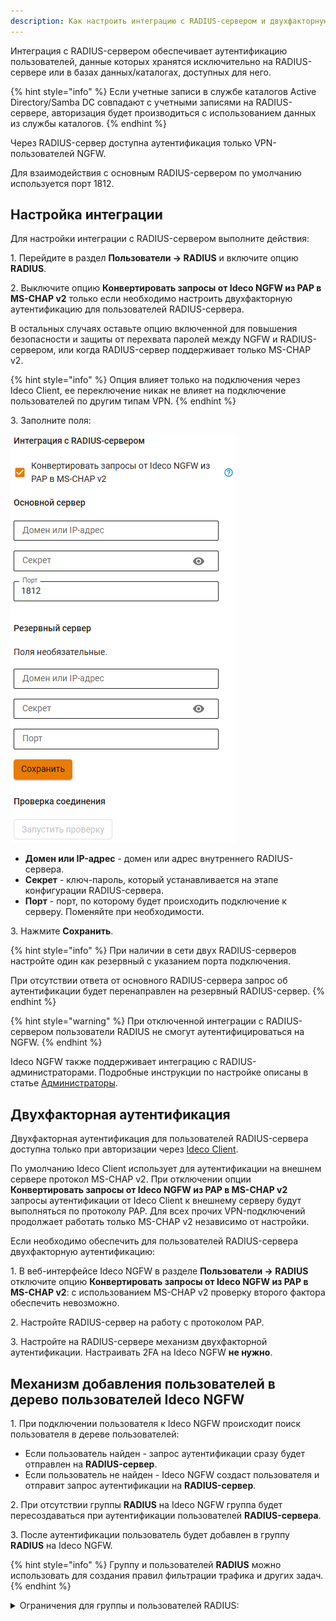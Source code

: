 ```yaml
---
description: Как настроить интеграцию с RADIUS-сервером и двухфакторную аутентификацию пользователей, а также управлять учетными записями в дереве пользователей Ideco NGFW.
---
```


Интеграция с RADIUS-сервером обеспечивает аутентификацию пользователей, данные которых хранятся исключительно на RADIUS-сервере или в базах данных/каталогах, доступных для него.

{% hint style="info" %}
Если учетные записи в службе каталогов Active Directory/Samba DC совпадают с учетными записями на RADIUS-сервере, авторизация будет производиться с использованием данных из службы каталогов.
{% endhint %}

Через RADIUS-сервер доступна аутентификация только VPN-пользователей NGFW.

Для взаимодействия с основным RADIUS-сервером по умолчанию используется порт 1812.

## Настройка интеграции

Для настройки интеграции с RADIUS-сервером выполните действия:

1\. Перейдите в раздел **Пользователи -> RADIUS** и включите опцию **RADIUS**.

2\. Выключите опцию **Конвертировать запросы от Ideco NGFW из PAP в MS-CHAP v2** только если необходимо настроить двухфакторную аутентификацию для пользователей RADIUS-сервера.

В остальных случаях оставьте опцию включенной для повышения безопасности и защиты от перехвата паролей между NGFW и RADIUS-сервером, или когда RADIUS-сервер поддерживает только MS-CHAP v2.

{% hint style="info" %}
Опция влияет только на подключения через Ideco Client, ее переключение никак не влияет на подключение пользователей по другим типам VPN.
{% endhint %}

3\. Заполните поля:

![](/.gitbook/assets/radius1.png)

* **Домен или IP-адрес** - домен или адрес внутреннего RADIUS-сервера.
* **Секрет** - ключ-пароль, который устанавливается на этапе конфигурации RADIUS-сервера.
* **Порт** - порт, по которому будет происходить подключение к серверу. Поменяйте при необходимости.

3\. Нажмите **Сохранить**.

{% hint style="info" %}
При наличии в сети двух RADIUS-серверов настройте один как резервный с указанием порта подключения.

При отсутствии ответа от основного RADIUS-сервера запрос об аутентификации будет перенаправлен на резервный RADIUS-сервер. 
{% endhint %}

{% hint style="warning" %}
При отключенной интеграции с RADIUS-сервером пользователи RADIUS не смогут аутентифицироваться на NGFW.
{% endhint %}

Ideco NGFW также поддерживает интеграцию с RADIUS-администраторами. Подробные инструкции по настройке описаны в статье [Администраторы](/settings/server-management/admins.md).


## Двухфакторная аутентификация

Двухфакторная аутентификация для пользователей RADIUS-сервера доступна только при авторизации через [Ideco Client](/settings/users/ideco-client/README.md).

По умолчанию Ideco Client использует для аутентификации на внешнем сервере протокол MS-CHAP v2. При отключении опции **Конвертировать запросы от Ideco NGFW из PAP в MS-CHAP v2** запросы аутентификации от Ideco Client к внешнему серверу будут выполняться по протоколу PAP. Для всех прочих VPN-подключений продолжает работать только MS-CHAP v2 независимо от настройки.

Если необходимо обеспечить для пользователей RADIUS-сервера двухфакторную аутентификацию:

1\. В веб-интерфейсе Ideco NGFW в разделе **Пользователи -> RADIUS** отключите опцию **Конвертировать запросы от Ideco NGFW из PAP в MS-CHAP v2**: с использованием MS-CHAP v2 проверку второго фактора обеспечить невозможно.

2\. Настройте RADIUS-сервер на работу с протоколом PAP.

3\. Настройте на RADIUS-сервере механизм двухфакторной аутентификации. Настраивать 2FA на Ideco NGFW **не нужно**.

## Механизм добавления пользователей в дерево пользователей Ideco NGFW

1\. При подключении пользователя к Ideco NGFW происходит поиск пользователя в дереве пользователей: 

* Если пользователь найден - запрос аутентификации сразу будет отправлен на **RADIUS-сервер**.
* Если пользователь не найден - Ideco NGFW создаст пользователя и отправит запрос аутентификации на **RADIUS-сервер**. 

2\. При отсутствии группы **RADIUS** на Ideco NGFW группа будет пересоздаваться при аутентификации пользователей **RADIUS-сервера**. 

3\. После аутентификации пользователь будет добавлен в группу **RADIUS** на Ideco NGFW.

{% hint style="info" %}
Группу и пользователей **RADIUS** можно использовать для создания правил фильтрации трафика и других задач.
{% endhint %}

<details>

<summary>Ограничения для группы и пользователей RADIUS:</summary>

* Запрещено менять параметры пользователя (в том числе поля **Имя** и **Комментарий**), за исключением опции **Запретить доступ**.
* Разрешено удалять и переименовывать группу **RADIUS**.
* Запрещено удалять пользователей.
* Запрещено перемещать пользователей в другие группы.
* Запрещено перемещать других пользователей NGFW в группу **RADIUS**.
* Запрещена настройка IP и MAC авторизации для пользователей группы.
* Недоступна авторизация пользователей группы в личном кабинете и веб-почте.

</details>